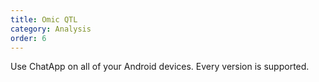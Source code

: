 ```yaml
---
title: Omic QTL
category: Analysis
order: 6
---
```


Use ChatApp on all of your Android devices. Every version is supported.
